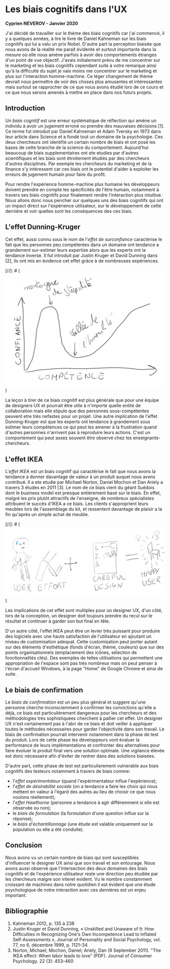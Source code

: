 
# Les biais cognitifs dans l'UX

__Cyprien NEVEROV - Janvier 2020__

J'ai décidé de travailler sur le thème des biais cognitifs car j'ai commencé, il y a quelques années, à lire le livre de Daniel Kahneman sur les biais cognitifs qui lui a valu un prix Nobel. 
D'autre part la perception biaisée que nous avons de la réalité me paraît évidente et surtout importante dans la mesure où elle nous amène parfois à avoir des comportements étranges d'un point de vue objectif. 
J'avais initialement prévu de me concentrer sur le marketing et les biais cognitifs cependant suite à votre remarque ainsi qu'à la difficulté du sujet je vais moins me concentrer sur le marketing et plus sur l'interaction homme-machine. 
Ce léger changement de thème devrait nous permettre de voir des choses plus amusantes et intéressantes mais surtout se rapprocher de ce que nous avons étudié lors de ce cours et ce que nous serons amenés à mettre en place dans nos futurs projets.

## Introduction

Un _biais cognitif_ est une erreur systématique de réflection qui amène un individu à avoir un jugement erroné ou prendre des mauvaises décisions [1].
Ce terme fut introduit par Daniel Kahneman et Adam Tversky en 1973 dans leur article dans Science et a fondé tout un domaine de la psychologie. 
Ces deux chercheurs ont identifié un certain nombre de biais et ont posé les bases de cette branche de la science du comportement.
Aujourd'hui beaucoup de biais supplementaires ont ete etudies par d'autres scientifiques et les biais sont étroitement étudiés par des chercheurs d'autres disciplines. 
Par exemple les chercheurs du marketing et de la finance s'y intéressent car ces biais ont le potentiel d'aider à exploiter les erreurs de jugement humain pour faire du profit. 

Pour rendre l'expérience homme-machine plus humaine les développeurs doivent prendre en compte les spécificités de l'être humain, notamment à travers ses biais cognitifs pour finalement rendre l'interaction plus intuitive.
Nous allons donc nous pencher sur quelques uns des biais cognitifs qui ont un impact direct sur l'expérience utilisateur, sur le développement de cette dernière et voir quelles sont les conséquences des ces biais.

## L'effet Dunning-Kruger

Cet effet, aussi connu sous le nom de l'_effet de surconfiance_ caractérise le fait que les personnes peu compétentes dans un domaine ont tendance a grandement sur-estimer leurs expertise alors que les experts ont la tendance inverse. 
Il fut introduit par Justin Kruger et David Dunning dans [2], ils ont mis en évidence cet effet grâce à de nombreuses expériences.

[//]: # (![Effet Dunning-Kruger](dunningkruger.png))

La leçon à tirer de ce biais cognitif est plus générale que pour une équipe de designers UX et pourrait être utile à n'importe quelle entité de collaboration mais elle stipule que des personnes sous-compétentes peuvent etre très nefastes pour un projet. 
Une autre implication de l'effet Dunning-Kruger est que les experts ont tendance à grandement sous estimer leurs compétences ce qui peut les amener à la frustration quand d'autres personnes n'arrivent pas à reproduire leurs actions. 
C'est un comportement qui peut assez souvent être observé chez les enseignants-chercheurs.

## L'effet IKEA

L'_effet IKEA_ est un biais cognitif qui caractérise le fait que nous avons la tendance à donner davantage de valeur à un produit auquel nous avons contribué.
Il a ete etudie par Michael Norton, Daniel Mochon et Dan Ariely a travers 3 études en 2011 [3]. 
Le nom de ce biais vient du géant Suédois dont le business model est presque entièrement basé sur le biais. 
En effet, malgré les prix plutôt attractifs de l'enseigne, de nombreux spécialistes attribuent le succès d'IKEA a ce biais. 
Les clients s'approprient leurs meubles lors de l'assemblage du kit, et ressentent davantage de plaisir a la fin qu'après un simple achat de meuble.

[//]: # (![Effet IKEA](ikea.png))

Les implications de cet effet sont multiples pour un designer UX, d'un côté, lors de la conception, un designer doit toujours prendre du recul sur le résultat et continuer à garder son but final en tête.

D'un autre côté, l'effet IKEA peut être un levier très puissant pour produire des logiciels avec une haute satisfaction de l'utilisateur en ajoutant un niveau de customisation adequat. 
Cette customisation peut porter autant sur des éléments d'esthétique (fonds d'écran, thème, couleurs) que sur des points organisationnels (emplacement des icônes, sélection de fonctionnalités clés).
Des exemples de telles utilisations qui permettent une appropriation de l'espace sont pas très nombreux mais on peut penser à l'écran d'accueil Windows, à la page "Home" de Google Chrome et ainsi de suite. 

## Le biais de confirmation

Le _biais de confirmation_ est un peu plus général et suggere qu'une personne cherche inconsciemment à confirmer les convictions qu'elle a déjà, ce biais est particulièrement dangereux pour les chercheurs et des méthodologies très sophistiquées cherchent à pallier cet effet.
Un designer UX n'est certainement pas à l'abri de ce biais et doit veiller à appliquer toutes le méthodes nécessaires pour garder l'objectivité dans son travail.
Le biais de confirmation pourrait intervenir notamment dans la phase de test du produit. 
Lors de cette phase les développeurs vont évaluer la performance de leurs implémentations et confronter des alternatives pour faire évoluer le produit final vers une solution optimale.
Une vigilance élevée est donc nécessaire afin d'éviter de rentrer dans des solutions biaisées.

D'autre part, cette phase de test est particulierement vulnerable aux biais cognitifs des testeurs notamment à travers de biais comme: 
 - l'_effet expérimentateur_ (quand l'expérimentateur influe l'expérience);
 - l'_effet de désirabilité sociale_ (on a tendance a faire les choix qui nous mettent en valeur à l'égard des autres au lieu de choisir ce que nous voulons réellement);
 - l'_effet Hawthorne_ (personne a tendance à agir différemment si elle est observée ou non);
 - le _biais de formulation_ (la formulation d'une question influe sur la réponse);
 - le _biais d'échantillonnage_ (une étude est valable uniquement sur la population ou elle a été conduite).

## Conclusion

Nous avons vu un certain nombre de biais qui sont susceptibles d'influencer le designer UX ainsi que son travail et son entourage. 
Nous avons aussi observé que l'intersection des deux domaines des biais cognitifs et de l'expérience utilisateur reste une direction peu étudiée par les chercheurs malgre son interet evident.
Vu le nombre constamment croissant de machines dans notre quotidien il est évident que une étude psychologique de notre interaction avec ces dernières est un enjeu important.

## Bibliographie

1. Kahneman 2012, p. 135 à 238 
2. Justin Kruger et David Dunning, « Unskilled and Unaware of It: How Difficulties in Recognizing One's Own Incompetence Lead to Inflated Self-Assessments », Journal of Personality and Social Psychology, vol. 77, no 6,‎ décembre 1999, p. 1121–34
3. Norton, Michael; Mochon, Daniel; Ariely, Dan (9 September 2011). "The IKEA effect: When labor leads to love" (PDF). Journal of Consumer Psychology. 22 (3): 453–460

